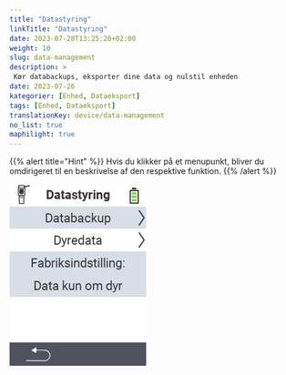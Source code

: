 ```yaml
---
title: "Datastyring"
linkTitle: "Datastyring"
date: 2023-07-28T13:25:28+02:00
weight: 10
slug: data-management
description: >
 Kør databackups, eksporter dine data og nulstil enheden
date: 2023-07-26
kategorier: [Enhed, Dataeksport]
tags: [Enhed, Dataeksport]
translationKey: device/data-management
no_list: true
maphilight: true
---
```

{{% alert title="Hint" %}}
Hvis du klikker på et menupunkt, bliver du omdirigeret til en beskrivelse af den respektive funktion.
{{% /alert %}}

<img src="menu.png" alt="VitalControl Datastyring" title="Datastyring" usemap="#workmap" class="maphilight" />

<map name="workmap">
  <area shape="rect" coords="2,40,238,80" alt="Databackup" title="Instruktionerne til at oprette en backup kan findes her&#10;Museklik: åben dokumentation" href="/da/docs/device/data-management/data-backup/">

  <area shape="rect" coords="2,80,238,120" alt="Dyredata" title="Instruktionerne til at gendanne en backup kan findes her&#10;Museklik: åben dokumentation" href="/da/docs/device/data-management/animal-data/">

  <area shape="rect" coords="2,120,238,200" alt="Fabriksnulstilling" title="Al information og instruktioner til at nulstille enheden og dyredata kan findes her&#10;Museklik: åben dokumentation" href="/da/docs/reset/">

  <area shape="rect" coords="2,282,120,319" alt="Tilbage" title="Al information og instruktioner til at eksportere dyredata kan findes her&#10;Museklik: åben dokumentation" href="/da/docs/device/">
</map>
